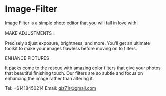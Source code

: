 # Image-Filter

Image Filter is a simple photo editor that you will fall in love with!

MAKE ADJUSTMENTS：

Precisely adjust exposure, brightness, and more. You’ll get an ultimate toolkit to make your images flawless before moving on to filters.

ENHANCE PICTURES

It packs come to the rescue with amazing color filters that give your photos that beautiful finishing touch. Our filters are so subtle and focus on enhancing the image rather than altering it.

Tel: +61418450214
Email:  qjz71r@gmail.com
